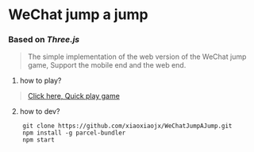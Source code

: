 # WeChat jump a jump

### Based on ***Three.js***

> The simple implementation of the web version of the WeChat jump game, Support the mobile end and the web end.

1. how to play?
> [Click here, Quick play game](http://xiaojiaxin.com/WeChatJump/index.html)

2. how to dev?
```
    git clone https://github.com/xiaoxiaojx/WeChatJumpAJump.git
    npm install -g parcel-bundler
    npm start
```
